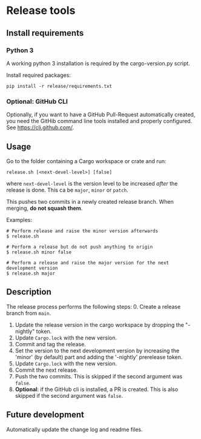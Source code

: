 # Release tools

## Install requirements

### Python 3

A working python 3 installation is required by the cargo-version.py script.

Install required packages:

    pip install -r release/requirements.txt

### Optional: GitHub CLI

Optionally, if you want to have a GitHub Pull-Request automatically created, you need the GitHib command line tools installed and properly configured. See https://cli.github.com/.

## Usage

Go to the folder containing a Cargo workspace or crate and run:

    release.sh [<next-devel-level>] [false]

where `next-devel-level` is the version level to be increased *after* the release is done. This ca be `major`, `minor` or `patch`.

This pushes two commits in a newly created release branch. When merging, __do not squash them__.

Examples:

    # Perform release and raise the minor version afterwards
    $ release.sh

    # Perform a release but do not push anything to origin
    $ release.sh minor false

    # Perform a release and raise the major version for the next development version
    $ release.sh major

## Description

The release process performs the following steps:
0. Create a release branch from `main`.
1. Update the release version in the cargo workspace by dropping the "-nightly" token.
2. Update `Cargo.lock` with the new version.
3. Commit and tag the release.
4. Set the version to the next development version by increasing the 'minor' (by default) part and adding the '-nightly' prerelease token.
5. Update `Cargo.lock` with the new version.
6. Commit the next release.
7. Push the two commits. This is skipped if the second argument was `false`.
8. __Optional__: if the GitHub cli is installed, a PR is created.  This is also skipped if the second argument was `false`.

## Future development

Automatically update the change log and readme files.
